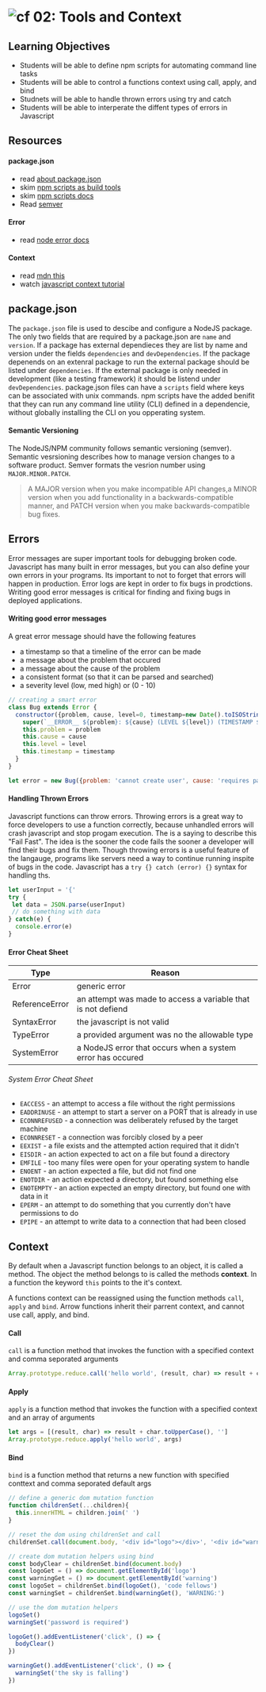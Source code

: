 ![cf](http://i.imgur.com/7v5ASc8.png) 02: Tools and Context
=====================================


## Learning Objectives
* Students will be able to define npm scripts for automating command line tasks
* Students will be able to control a functions context using call, apply, and bind
* Studnets will be able to handle thrown errors using try and catch 
* Students will be able to interperate the diffent types of errors in Javascript

## Resources 
#### package.json
* read [about package.json]
* skim [npm scripts as build tools]
* skim [npm scripts docs]
* Read [semver](http://semver.org/)

#### Error
* read [node error docs]

#### Context
* read [mdn this]
* watch [javascript context tutorial]

## package.json
The `package.json` file is used to descibe and configure a NodeJS package. The only two fields that are required by a package.json are `name` and `version`. If a package has external dependieces they are list by name and version under the fields `dependencies` and `devDependencies`. If the package depenends on an extenral package to run the external package should be listed under `dependencies`. If the external package is only needed in development (like a testing framework) it should be listend under `devDependencies`. package.json files can have a `scripts` field where keys can be associated with unix commands. npm scripts have the added benifit that they can run any command line utility (CLI) defined in a dependencie, without globally installing the CLI on you opperating system. 

#### Semantic Versioning
The NodeJS/NPM community follows semantic versioning (semver). Semantic vesrsioning describes how to manage version changes to a software product. Semver formats the vesrion number using `MAJOR.MINOR.PATCH`.
> A MAJOR version when you make incompatible API changes,a MINOR version when you add functionality in a backwards-compatible manner, and PATCH version when you make backwards-compatible bug fixes.


## Errors
Error messages are super important tools for debugging broken code. Javascript has many built in error messages, but you can also define your own errors in your programs. Its important to not to forget that errors will happen in production. Error logs are kept in order to fix bugs in prodctions. Writing good error messages is critical for finding and fixing bugs in deployed applications. 

#### Writing good error messages
A great error message should have the following features
* a timestamp so that a timeline of the error can be made
* a message about the problem that occured
* a message about the cause of the problem
* a consistent format (so that it can be parsed and searched)
* a severity level (low, med high) or (0 - 10)

``` javascript
// creating a smart error
class Bug extends Error {
  constructor({problem, cause, level=0, timestamp=new Date().toISOString()}){
    super(`__ERROR__ ${problem}: ${cause} (LEVEL ${level}) (TIMESTAMP ${timestamp})`)
    this.problem = problem
    this.cause = cause
    this.level = level
    this.timestamp = timestamp
  }
}

let error = new Bug({problem: 'cannot create user', cause: 'requires password'})
```

#### Handling Thrown Errors
Javascript functions can throw errors. Throwing errors is a great way to force developers to use a function correctly, because unhandled errors will crash javascript and stop progam execution. The is a saying to describe this "Fail Fast". The idea is the sooner the code fails the sooner a developer will find their bugs and fix them. Though throwing errors is a useful feature of the langauge, programs like servers need a way to continue running inspite of bugs in the code. Javascript has a `try {} catch (error) {}` syntax for handling ths. 
``` javascript 
let userInput = '{'
try {
 let data = JSON.parse(userInput)
 // do something with data
} catch(e) {
  console.error(e)
}
```

#### Error Cheat Sheet
| Type |  Reason |
| --- | --- | 
| Error | generic error |
| ReferenceError | an attempt was made to access a variable that is not defiend |
| SyntaxError | the javascript is not valid |
| TypeError | a provided argument was no the allowable type |
| SystemError | a NodeJS error that occurs when a system error has occured | 

###### System Error Cheat Sheet 
* `EACCESS` - an attempt to access a file without the right permissions
* `EADDRINUSE` - an attempt to start a server on a PORT that is already in use
* `ECONNREFUSED` - a connection was deliberately refused by the target machine
* `ECONNRESET` - a connection was forcibly closed by a peer
* `EEXIST` - a file exists and the attempted action required that it didn't
* `EISDIR` - an action expected to act on a file but found a directory
* `EMFILE` - too many files were open for your operating system to handle
* `ENOENT` - an action expected a file, but did not find one
* `ENOTDIR` - an action expected a directory, but found something else
* `ENOTEMPTY` - an action expected an empty directory, but found one with data in it
* `EPERM` - an attempt to do something that you currently don't have permissions to do
* `EPIPE` - an attempt to write data to a connection that had been closed

## Context 
By default when a Javascript function belongs to an object, it is called a method. The object the method belongs to is called the methods **context**. In a function the keyword `this` points to the it's context. 

A functions context can be reassigned using the function methods `call`, `apply` and `bind`. Arrow functions inherit their parrent context, and cannot use call, apply, and bind.

#### Call 
`call` is a function method that invokes the function with a specified context and comma seporated arguments
  
``` javascript
Array.prototype.reduce.call('hello world', (result, char) => result + char.toUpperCase(), '') 
```
#### Apply 
`apply` is a function method that invokes the function with a specified context and an array of arguments

``` javascript
let args = [(result, char) => result + char.toUpperCase(), '']
Array.prototype.reduce.apply('hello world', args) 
```
#### Bind 
`bind` is a function method that returns a new function with specified conttext and comma seporated default args
``` javascript
// define a generic dom mutation function
function childrenSet(...children){
  this.innerHTML = children.join(' ')
}

// reset the dom using childrenSet and call
childrenSet.call(document.body, '<div id="logo"></div>', '<div id="warning"></div>')

// create dom mutation helpers using bind 
const bodyClear = childrenSet.bind(document.body)
const logoGet = () => document.getElementById('logo')
const warningGet = () => document.getElementById('warning')
const logoSet = childrenSet.bind(logoGet(), 'code fellows')
const warningSet = childrenSet.bind(warningGet(), 'WARNING:')

// use the dom mutation helpers
logoSet()
warningSet('password is required')

logoGet().addEventListener('click', () => {
  bodyClear()
})

warningGet().addEventListener('click', () => {
  warningSet('the sky is falling')
})
```

<!--links -->
[node error docs]: https://nodejs.org/dist/latest-v6.x/docs/api/errors.html
[about package.json]: https://docs.npmjs.com/files/package.json
[npm scripts as build tools]: https://www.keithcirkel.co.uk/how-to-use-npm-as-a-build-tool/
[npm scripts docs]: https://docs.npmjs.com/misc/scripts
[mdn new]: https://developer.mozilla.org/en-US/docs/Web/JavaScript/Reference/Operators/new

[mdn object prototype]: https://developer.mozilla.org/en-US/docs/Web/JavaScript/Reference/Global_Objects/Object/prototype
[mdn inheritance and the prototype chain]: https://developer.mozilla.org/en-US/docs/Web/JavaScript/Inheritance_and_the_prototype_chain
[mdn this]: https://developer.mozilla.org/en-US/docs/Web/JavaScript/Reference/Operators/this
[Javascript Context Tutorial]: https://www.youtube.com/watch?v=fjJoX9F_F5g
